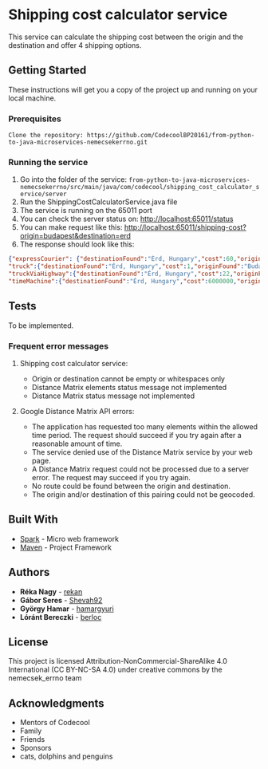 # Shipping cost calculator service

This service can calculate the shipping cost between the origin and the destination and offer 4 shipping options. 


## Getting Started

These instructions will get you a copy of the project up and running on your local machine.


### Prerequisites

```
Clone the repository: https://github.com/CodecoolBP20161/from-python-to-java-microservices-nemecsekerrno.git
```


### Running the service


1. Go into the folder of the service: 
  ```from-python-to-java-microservices-nemecsekerrno/src/main/java/com/codecool/shipping_cost_calculator_service/server```
2. Run the ShippingCostCalculatorService.java file
3. The service is running on the 65011 port
4. You can check the server status on: [http://localhost:65011/status](http://localhost:65011/status)
5. You can make request like this: [http://localhost:65011/shipping-cost?origin=budapest&destination=erd](http://localhost:65011/shipping-cost?origin=budapest&destination=erd)
6. The response should look like this: 
```json
{"expressCourier": {"destinationFound":"Érd, Hungary","cost":60,"originFound":"Budapest, Hungary","details":"Express courier with fixed cost and time","currency":"USD","timeInHours":48,"distanceInKm":21},
"truck":{"destinationFound":"Érd, Hungary","cost":1,"originFound":"Budapest, Hungary","details":"Standard truck avoiding highways","currency":"USD","timeInHours":0,"distanceInKm":21},
"truckViaHighway":{"destinationFound":"Érd, Hungary","cost":22,"originFound":"Budapest, Hungary","details":"Standard truck via highway","currency":"USD","timeInHours":0,"distanceInKm":19},
"timeMachine":{"destinationFound":"Érd, Hungary","cost":6000000,"originFound":"Budapest, Hungary","details":"Most advanced technology, totally safe - we promise","currency":"USD","timeInHours":1,"distanceInKm":21}}
```


## Tests

To be implemented.

### Frequent error messages

1. Shipping cost calculator service:
    - Origin or destination cannot be empty or whitespaces only
    - Distance Matrix elements status message not implemented     
    - Distance Matrix status message not implemented
        
2. Google Distance Matrix API errors:
    - The application has requested too many elements within the allowed time period. 
        The request should succeed if you try again after a reasonable amount of time.
    - The service denied use of the Distance Matrix service by your web page.
    - A Distance Matrix request could not be processed due to a server error.
        The request may succeed if you try again.
    - No route could be found between the origin and destination.
    - The origin and/or destination of this pairing could not be geocoded.


## Built With

* [Spark](http://sparkjava.com/documentation.html) - Micro web framework
* [Maven](https://maven.apache.org/) - Project Framework


## Authors

* **Réka Nagy** - [rekan](https://github.com/rekan)
* **Gábor Seres** - [Shevah92](https://github.com/Shevah92)
* **György Hamar** - [hamargyuri](https://github.com/hamargyuri)
* **Lóránt Bereczki** - [berloc](https://github.com/berloc)




## License

This project is licensed Attribution-NonCommercial-ShareAlike 4.0 International (CC BY-NC-SA 4.0) under creative commons
by the nemecsek_errno team


## Acknowledgments

* Mentors of Codecool
* Family
* Friends
* Sponsors
* cats, dolphins and penguins